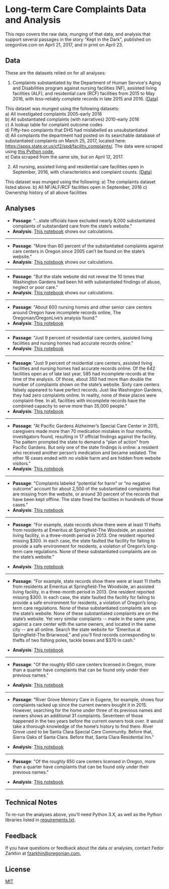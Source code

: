 # Long-term Care Complaints Data and Analysis

This repo covers the raw data, munging of that data, and analysis that support several 
passages in the story "Kept in the Dark", published on oregonlive.com on April 21, 2017, and in print on April 23.

## Data

These are the datasets relied on for all analyses:

1. Complaints substantiated by the Department of Human Service's Aging and Disabilities 
program against nursing facilities (NF), assisted living facilities (ALF), and residential
 care (RCF) facilities from 2015 to May 2016, with less-reliably complete records in late
 2015 and 2016. [(Data)](complaints-after-state-updates.csv)
 
This dataset was munged using the following datasets:  
a) All investigated complaints 2005-early 2016  
b) All substantiated complaints (with narratives) 2010-early 2016  
c) A lookup table for complaint outcome codes  
d) Fifty-two complaints that DHS had mislabelled as unsubstantiated  
d) All complaints the department had posted on its searchable database of substantiated 
complaints on March 25, 2017, located here:  https://apps.state.or.us/cf2/spd/facility_complaints/. 
The data were scraped using [this Python code.](scraper/DHS_scraper.py)  
e) Data scraped from the same site, but on April 12, 2017.  


2. All nursing, assisted living and residential care facilities open in September, 2016, 
with characteristics and complaint counts. [(Data)](facilities-after-state-updates.csv)

This dataset was munged using the following:
a) The complaints dataset listed above. 
b) All NF/ALF/RCF facilities open in September, 2016
c) Ownership history of all above facilities

## Analyses

- __Passage__: "...state officials have excluded nearly 8,000 substantiated complaints of 
substandard care from the state’s website."
- __Analysis__: [This notebook](notebooks/analysis/complaints-analysis-after-state-updates.ipynb) shows our calculations.

***

- __Passage__: "More than 60 percent of the substantiated complaints against care centers in Oregon since 2005 
can’t be found on the state’s website."
- __Analysis__: [This notebook](notebooks/analysis/complaints-analysis-after-state-updates.ipynb) shows our calculations.

***

- __Passage__: "But the state website did not reveal the 10 times that Washington Gardens had been hit with 
substantiated findings of abuse, neglect or poor care."
- __Analysis__: [This notebook](notebooks/analysis/washington-gardens.ipynb) shows our calculations.

***

- __Passage__: "About 600 nursing homes and other senior care centers around Oregon have incomplete records online, 
The Oregonian/OregonLive’s analysis found."
- __Analysis__: [This notebook](notebooks/analysis/facilities-analysis-after-state-updates.ipynb)

***

- __Passage__: "Just 9 percent of residential care centers, assisted living facilities and nursing homes had 
accurate records online."
- __Analysis__: [This notebook](notebooks/analysis/facilities-analysis-after-state-updates.ipynb)

***

- __Passage__: "Just 9 percent of residential care centers, assisted living facilities and nursing homes had 
accurate records online. Of the 642 facilities open as of late last year, 585 had incomplete records at the time of the analysis. 
Of those, about 350 had more than double the number of complaints shown on the state’s website. Sixty care centers 
falsely appeared to have perfect records. Just like Washington Gardens, they had zero complaints online. In reality, none 
of these places were complaint-free. In all, facilities with incomplete records have the combined capacity to serve 
more than 35,000 people."
- __Analysis__: [This notebook](notebooks/analysis/facilities-analysis-after-state-updates.ipynb)

***

- __Passage__: "At Pacific Gardens Alzheimer’s Special Care Center in 2015, caregivers made more than 70 medication 
mistakes in four months, investigators found, resulting in 17 official findings against the facility. The pattern 
prompted the state to demand a “plan of action” from Pacific Gardens. But only one of the state findings is online: 
a resident who received another person’s medication and became sedated. The other 16 cases ended with no visible harm 
and are hidden from website visitors."
- __Analysis__: [This notebook](notebooks/analysis/pacific-gardens.ipynb)

***

- __Passage__: "Complaints labeled “potential for harm” or “no negative outcome” account for about 2,500 of the 
substantiated complaints that are missing from the website, or around 30 percent of the records that have been kept offline. The 
state fined the facilities in hundreds of those cases."
- __Analysis__: [This notebook](notebooks/analysis/complaints-analysis-after-state-updates.ipynb)

***

- __Passage__: "For example, state records show there were at least 11 thefts from residents at Emeritus at Springfield-The Woodside, 
an assisted living facility, in a three-month period in 2013. One resident reported missing $300. In each case, the state faulted the
facility for failing to provide a safe environment for residents, a violation of Oregon’s long-term care regulations. None of these 
substantiated complaints are on the state’s website."

- __Analysis__: [This notebook](database-story/notebooks/analysis/emeritus-springfield-woodside-and-briarwood.ipynb)

***

- __Passage__: "For example, state records show there were at least 11 thefts from residents at Emeritus at Springfield-The Woodside, 
an assisted living facility, in a three-month period in 2013. One resident reported missing $300. In each case, the state faulted the
facility for failing to provide a safe environment for residents, a violation of Oregon’s long-term care regulations. None of these 
substantiated complaints are on the state’s website. None of these substantiated complaints are on the state’s website. Yet very 
similar complaints -- made in the same year, against a care center with the same owners, and located in the same city -- are all 
online. Search the state website for “Emeritus at Springfield-The Briarwood,” and you’ll find records corresponding to thefts 
of two fishing poles, tackle boxes and $370 in cash."

- __Analysis__: [This notebook](database-story/notebooks/analysis/emeritus-springfield-woodside-and-briarwood.ipynb)

***

- __Passage__: "Of the roughly 650 care centers licensed in Oregon, more than a quarter have complaints that can be found only
under their previous names."

- __Analysis__: [This notebook](database-story/notebooks/analysis/facilities-analysis-after-state-updates.ipynb)

***

- __Passage__: "River Grove Memory Care in Eugene, for example, shows four complaints racked up since the current owners bought 
it in 2015. However, searching for the home under three of its previous names and owners shows an additional 31 complaints. 
Seventeen of those happened in the two years before the current owners took over. It would take a thorough knowledge of the 
home’s history to find them. River Grove used to be Santa Clara Special Care Community. Before that, Sierra Oaks of Santa Clara. 
Before that, Santa Clara Residential Inn."

- __Analysis__: [This notebook](database-story/notebooks/analysis/river-grove-memory-care.ipynb)

***

- __Passage__: "Of the roughly 650 care centers licensed in Oregon, more than a quarter have complaints that can be found only
under their previous names."

- __Analysis__: [This notebook](database-story/notebooks/analysis/facilities-analysis-after-state-updates.ipynb)

***

## Technical Notes

To re-run the analyses above, you'll need Python 3.X, as well as the Python libraries 
listed in [requirements.txt](requirements.txt).

## Feedback

If you have questions or feedback about the data or analyses, contact Fedor Zarkhin 
at [fzarkhin@oregonian.com.](fzarkhin@oregonian.com)

## License

[MIT](database-story/LICENSE)

